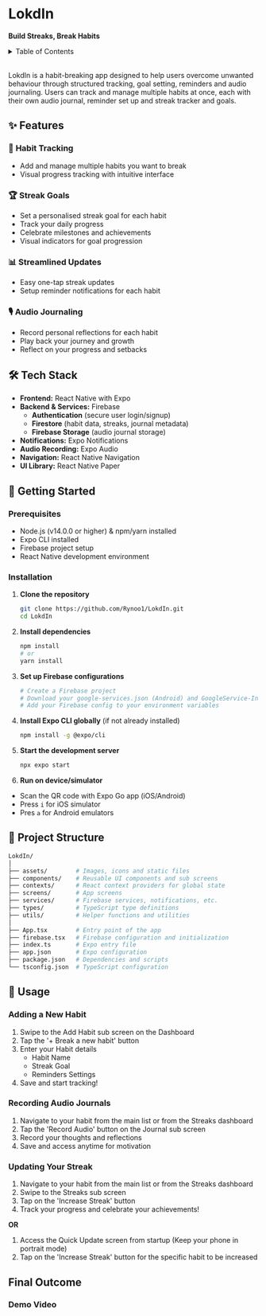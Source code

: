# LokdIn

**Build Streaks, Break Habits**

<!-- TABLE OF CONTENTS -->
<details>
  <summary>Table of Contents</summary>
  <ol>
    <li>
      <a href="#-features">✨Features</a>
      <ul>
        <li><a href="#-habit-tracking">Habit Tracking</a></li>
        <li><a href="#-streak-goals">Streak Goals</a></li>
        <li><a href="#-streamlined-updates">Streamlined Updates</a></li>
        <li><a href="#-audio-journaling">Audio Journaling</a></li>
      </ul>
    </li>
    <li><a href="#-tech-stack">🛠️Tech Stack</a></li>
    <li>
        <a href="#-getting-started">🚀Getting Started</a>
        <ul>
        <li><a href="#prerequisites">Prerequisites</a></li>
        <li><a href="#installation">Installation</a></li>
        </ul>
    </li>
    <li><a href="#-project-structure">📂Project Structure</a></li>
    <li><a href="#-usage">📱Usage</a></li>
  </ol>
</details>

<br/>

LokdIn is a habit-breaking app designed to help users overcome unwanted behaviour through structured tracking, goal setting, reminders and audio journaling. Users can track and manage multiple habits at once, each with their own audio journal, reminder set up and streak tracker and goals.


## ✨ Features

### 🎯 **Habit Tracking**
- Add and manage multiple habits you want to break
- Visual progress tracking with intuitive interface

### 🏆 **Streak Goals**
- Set a personalised streak goal for each habit
- Track your daily progress
- Celebrate milestones and achievements
- Visual indicators for goal progression

### 📊 **Streamlined Updates**
- Easy one-tap streak updates
- Setup reminder notifications for each habit

### 🎙️ **Audio Journaling**
- Record personal reflections for each habit
- Play back your journey and growth
- Reflect on your progress and setbacks


## 🛠️ Tech Stack

- **Frontend:** React Native with Expo
- **Backend & Services:** Firebase
    - **Authentication** (secure user login/signup)
    - **Firestore** (habit data, streaks, journal metadata)
    - **Firebase Storage** (audio journal storage)
- **Notifications:** Expo Notifications
- **Audio Recording:** Expo Audio
- **Navigation:** React Native Navigation
- **UI Library:** React Native Paper


## 🚀 Getting Started

### Prerequisites
- Node.js (v14.0.0 or higher) & npm/yarn installed
- Expo CLI installed
- Firebase project setup
- React Native development environment

### Installation

1. **Clone the repository**
   ```bash
   git clone https://github.com/Rynoo1/LokdIn.git
   cd LokdIn
   ```

2. **Install dependencies**
   ```bash
   npm install
   # or
   yarn install
   ```

3. **Set up Firebase configurations**
   ```bash
   # Create a Firebase project
   # Download your google-services.json (Android) and GoogleService-Info.plist (iOS)
   # Add your Firebase config to your environment variables
   ```

4. **Install Expo CLI globally** (if not already installed)
    ```bash
    npm install -g @expo/cli
    ```

5. **Start the development server**
   ```bash
   npx expo start
   ```

6. **Run on device/simulator**
- Scan the QR code with Expo Go app (iOS/Android)
- Press `i` for iOS simulator
- Pres `a` for Android emulators 

## 📂 Project Structure
```bash
LokdIn/
│
├── assets/        # Images, icons and static files
├── components/    # Reusable UI components and sub screens
├── contexts/      # React context providers for global state
├── screens/       # App screens
├── services/      # Firebase services, notifications, etc.
├── types/         # TypeScript type definitions
├── utils/         # Helper functions and utilities
│
├── App.tsx        # Entry point of the app
├── firebase.tsx   # Firebase configuration and initialization
├── index.ts       # Expo entry file
├── app.json       # Expo configuration
├── package.json   # Dependencies and scripts
└── tsconfig.json  # TypeScript configuration
```

## 📱 Usage

### Adding a New Habit
1. Swipe to the Add Habit sub screen on the Dashboard
2. Tap the '+ Break a new habit' button
3. Enter your Habit details
    - Habit Name
    - Streak Goal
    - Reminders Settings  
5. Save and start tracking!

### Recording Audio Journals
1. Navigate to your habit from the main list or from the Streaks dashboard
2. Tap the 'Record Audio' button on the Journal sub screen
3. Record your thoughts and reflections
4. Save and access anytime for motivation

### Updating Your Streak
1. Navigate to your habit from the main list or from the Streaks dashboard
2. Swipe to the Streaks sub screen
3. Tap on the 'Increase Streak' button
4. Track your progress and celebrate your achievements!

**OR**

1. Access the Quick Update screen from startup (Keep your phone in portrait mode)
2. Tap on the 'Increase Streak' button for the specific habit to be increased

## Final Outcome

### Demo Video
